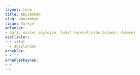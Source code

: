 ```yaml
---
layout: term
title: abuzambak
slug: abuzambak
lisan: Türkçe
anlamlar:
- Garip sözler söyleyen, tuhaf hareketlerde bulunan (kimse)
ozellikler:
- - sıfat
  - ağızlardan
ornekler:
- - ''
orneklerkaynak:
- - ''
---
```

